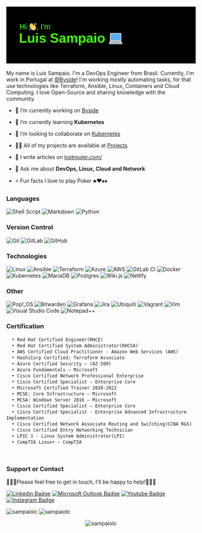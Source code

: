 <!--<h1 align="center">Hi 👋, I'm Luis</h1>-->

<a href="https://www.lostrouter.com/"> <img src="https://github.com/Sampaiolc/Sampaiolc/blob/main/header.png" alt="sampaiolc" /> </a>

My name is Luis Sampaio. I'm a DevOps Engineer from Brasil. Currently, I'm work in Portugal at [@Byside](https://byside.com/)! I'm working mostly automating tasks, for that use technologies like Terraform, Ansible, Linux, Containers and Cloud Computing. I love Open-Source and sharing knowledge with the community.
  
- 🔭 I’m currently working on [Byside](https://byside.com/)

- 🌱 I’m currently learning **Kubernetes**

- 👯 I’m looking to collaborate on [Kubernetes](https://github.com/kubernetes/website)

- 👨‍💻 All of my projects are available at [Projects](https://github.com/Sampaiolc)

- 📝 I write articles on [lostrouter.com/](lostrouter.com/)

- 💬 Ask me about **DevOps, Linux, Cloud and Network**

- ⚡ Fun facts I love to play Poker ♣♥♠♦


### Languages

![Shell Script](https://img.shields.io/badge/Shell_Script-%23121011.svg?style=for-the-badge&logo=gnu-bash&logoColor=white)
![Markdown](https://img.shields.io/badge/Markdown-%23000000.svg?style=for-the-badge&logo=markdown&logoColor=white)
![Python](https://img.shields.io/badge/Python-3670A0?style=for-the-badge&logo=python&logoColor=ffdd54)

### Version Control

![Git](https://img.shields.io/badge/Git-%23F05033.svg?style=for-the-badge&logo=git&logoColor=white)
![GitLab](https://img.shields.io/badge/GitLab-%23181717.svg?style=for-the-badge&logo=gitlab&logoColor=white)
![GitHub](https://img.shields.io/badge/GitHub-%23121011.svg?style=for-the-badge&logo=github&logoColor=white)

### Technologies

![Linux](https://img.shields.io/badge/Linux-FCC624?style=for-the-badge&logo=linux&logoColor=black)
![Ansible](https://img.shields.io/badge/Ansible-%231A1918.svg?style=for-the-badge&logo=ansible&logoColor=white)
![Terraform](https://img.shields.io/badge/Terraform-%235835CC.svg?style=for-the-badge&logo=terraform&logoColor=white)
![Azure](https://img.shields.io/badge/Azure-%230072C6.svg?style=for-the-badge&logo=microsoftazure&logoColor=white)
![AWS](https://img.shields.io/badge/AWS-%23FF9900.svg?style=for-the-badge&logo=amazon-aws&logoColor=white)
![GitLab CI](https://img.shields.io/badge/GitLab%20ci-%23181717.svg?style=for-the-badge&logo=gitlab&logoColor=white)
![Docker](https://img.shields.io/badge/Docker-%230db7ed.svg?style=for-the-badge&logo=docker&logoColor=white)
![Kubernetes](https://img.shields.io/badge/Kubernetes-Learning-%23326ce5.svg?&style=for-the-badge&logo=kubernetes&logoColor=white)
![MariaDB](https://img.shields.io/badge/MariaDB-003545?style=for-the-badge&logo=mariadb&logoColor=white)
![Postgres](https://img.shields.io/badge/Postgres-%23316192.svg?style=for-the-badge&logo=postgresql&logoColor=white)
![Wiki.js](https://img.shields.io/badge/Wiki.js-%231976D2.svg?style=for-the-badge&logo=wikidotjs&logoColor=white)
![Netlify](https://img.shields.io/badge/Netlify-%23000000.svg?style=for-the-badge&logo=netlify&logoColor=#00C7B7)


### Other

![Pop!\_OS](https://img.shields.io/badge/Pop!_OS-48B9C7?style=for-the-badge&logo=Pop!_OS&logoColor=white)
![Bitwarden](https://img.shields.io/badge/Bitwarden-%23175DDC.svg?style=for-the-badge&logo=bitwarden&logoColor=white)
![Grafana](https://img.shields.io/badge/Grafana-%23F46800.svg?&style=for-the-badge&logo=grafana&logoColor=white)
![Jira](https://img.shields.io/badge/Jira-%230A0FFF.svg?style=for-the-badge&logo=jira&logoColor=white)
![Ubiquiti](https://img.shields.io/badge/Ubiquiti-%230559C9.svg?style=for-the-badge&logo=ubiquiti&logoColor=white)
![Vagrant](https://img.shields.io/badge/Vagrant-%231563FF.svg?style=for-the-badge&logo=vagrant&logoColor=white)
![Vim](https://img.shields.io/badge/VIM-%2311AB00.svg?style=for-the-badge&logo=vim&logoColor=white)
![Visual Studio Code](https://img.shields.io/badge/Visual%20Studio%20Code-0078d7.svg?style=for-the-badge&logo=visual-studio-code&logoColor=white)
![Notepad++](https://img.shields.io/badge/Notepad++-90E59A.svg?style=for-the-badge&logo=notepad%2b%2b&logoColor=black)




### Certification 
      • Red Hat Certified Engineer(RHCE)
      • Red Hat Certified System Administrator(RHCSA)
      • AWS Certified Cloud Practitioner - Amazon Web Services (AWS)
      • HashiCorp Certified: Terraform Associate
      • Azure Certified Security – (AZ-500)
      • Azure Fundamentals – Microsoft
      • Cisco Certified Network Professional Enterprise
      • Cisco Certified Specialist – Enterprise Core
      • Microsoft Certified Trainer 2020-2022
      • MCSE: Core Infrastructure – Microsoft
      • MCSA: Windows Server 2016 – Microsoft
      • Cisco Certified Specialist – Enterprise Core
      • Cisco Certified Specialist - Enterprise Advanced Infrastructure Implementation
      • Cisco Certified Network Associate Routing and Switching(CCNA R&S)
      • Cisco Certified Entry Networking Technician
      • LPIC 1 - Linux System Administrator(LPI)
      • CompTIA Linux+ – CompTIA
<br/>


### Support or Contact

👨🏻‍💻Please feel free to get in touch, I'll be happy to help!💁🏻‍♂️

<!--[![Twitter Badge](https://img.shields.io/badge/-Sampaiolc1-blue?style=plastic&logo=Twitter&logoColor=white&link=https://twitter.com/Sampaiolc1)](https://twitter.com/Sampaiolc1/)-->
[![Linkedin Badge](https://img.shields.io/badge/-Linkedin-blue?style=plastic&logo=Linkedin&logoColor=white&link=https://www.linkedin.com/in/lcsampaio/)](https://www.linkedin.com/in/lcsampaio/)
[![Microsoft Outlook Badge](https://img.shields.io/badge/-E--mail-0078D4?style=plastic&logo=microsoft-outlook&logoColor=white&link=mailto:sampaio.lc@hotmail.com)](mailto:sampaio.lc@hotmail.com)
[![Youtube Badge](https://img.shields.io/badge/-Lost%20Router-darkred?style=plastic&logo=youtube&logoColor=white&link=https://www.youtube.com/channel/UCN9qAoFu6fXtwhs_Z7Gr5Ug)](https://www.youtube.com/channel/UCN9qAoFu6fXtwhs_Z7Gr5Ug)
[![Instagram Badge](https://img.shields.io/badge/-lost.router-purple?style=plastic&logo=instagram&logoColor=white&link=https://instagram.com/lost.router/)](https://instagram.com/lost.router/)

<img src="https://github-readme-streak-stats.herokuapp.com/?user=sampaiolc&theme=blue-green" alt="sampaiolc" /> <img src="https://github-readme-stats.vercel.app/api?username=sampaiolc&show_icons=true&theme=blue-green&locale=en" alt="sampaiolc" /> 



<p align="center"> <img src="https://komarev.com/ghpvc/?username=sampaiolc&label=Profile%20views&color=0e75b6&style=flat" alt="sampaiolc" /> </p>

<!--
**Sampaiolc/Sampaiolc** is a ✨ _special_ ✨ repository because its `README.md` (this file) appears on your GitHub profile.

Here are some ideas to get you started:

- 🔭 I’m currently working on ...
- 🌱 I’m currently learning ...
- 👯 I’m looking to collaborate on ...
- 🤔 I’m looking for help with ...
- 💬 Ask me about ...
- 📫 How to reach me: ...
- 😄 Pronouns: ...
- ⚡ Fun fact: ...
-->
